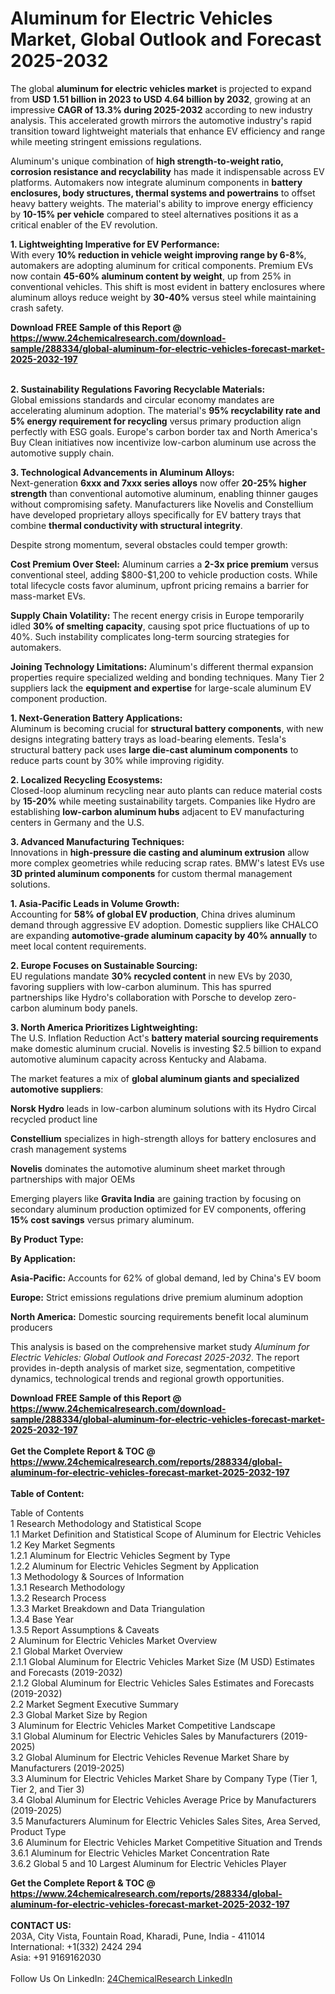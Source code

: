 <h1>Aluminum for Electric Vehicles Market, Global Outlook and Forecast 2025-2032</h1><p>The global <strong>aluminum for electric vehicles market</strong> is projected to expand from <strong>USD 1.51 billion in 2023 to USD 4.64 billion by 2032</strong>, growing at an impressive <strong>CAGR of 13.3% during 2025-2032</strong> according to new industry analysis. This accelerated growth mirrors the automotive industry's rapid transition toward lightweight materials that enhance EV efficiency and range while meeting stringent emissions regulations.</p><p>Aluminum's unique combination of <strong>high strength-to-weight ratio, corrosion resistance and recyclability</strong> has made it indispensable across EV platforms. Automakers now integrate aluminum components in <strong>battery enclosures, body structures, thermal systems and powertrains</strong> to offset heavy battery weights. The material's ability to improve energy efficiency by <strong>10-15% per vehicle</strong> compared to steel alternatives positions it as a critical enabler of the EV revolution.</p><p><strong>1. Lightweighting Imperative for EV Performance:</strong><br>
With every <strong>10% reduction in vehicle weight improving range by 6-8%</strong>, automakers are adopting aluminum for critical components. Premium EVs now contain <strong>45-60% aluminum content by weight</strong>, up from 25% in conventional vehicles. This shift is most evident in battery enclosures where aluminum alloys reduce weight by <strong>30-40%</strong> versus steel while maintaining crash safety.</p><div><b>Download FREE Sample of this Report @ 
            <a href="https://www.24chemicalresearch.com/download-sample/288334/global-aluminum-for-electric-vehicles-forecast-market-2025-2032-197">
            https://www.24chemicalresearch.com/download-sample/288334/global-aluminum-for-electric-vehicles-forecast-market-2025-2032-197</a></b></div><br><p><strong>2. Sustainability Regulations Favoring Recyclable Materials:</strong><br>
Global emissions standards and circular economy mandates are accelerating aluminum adoption. The material's <strong>95% recyclability rate and 5% energy requirement for recycling</strong> versus primary production align perfectly with ESG goals. Europe's carbon border tax and North America's Buy Clean initiatives now incentivize low-carbon aluminum use across the automotive supply chain.</p><p><strong>3. Technological Advancements in Aluminum Alloys:</strong><br>
Next-generation <strong>6xxx and 7xxx series alloys</strong> now offer <strong>20-25% higher strength</strong> than conventional automotive aluminum, enabling thinner gauges without compromising safety. Manufacturers like Novelis and Constellium have developed proprietary alloys specifically for EV battery trays that combine <strong>thermal conductivity with structural integrity</strong>.</p><p>Despite strong momentum, several obstacles could temper growth:</p><p><strong>Cost Premium Over Steel:</strong> Aluminum carries a <strong>2-3x price premium</strong> versus conventional steel, adding $800-$1,200 to vehicle production costs. While total lifecycle costs favor aluminum, upfront pricing remains a barrier for mass-market EVs.</p><p><strong>Supply Chain Volatility:</strong> The recent energy crisis in Europe temporarily idled <strong>30% of smelting capacity</strong>, causing spot price fluctuations of up to 40%. Such instability complicates long-term sourcing strategies for automakers.</p><p><strong>Joining Technology Limitations:</strong> Aluminum's different thermal expansion properties require specialized welding and bonding techniques. Many Tier 2 suppliers lack the <strong>equipment and expertise</strong> for large-scale aluminum EV component production.</p><p><strong>1. Next-Generation Battery Applications:</strong><br>
Aluminum is becoming crucial for <strong>structural battery components</strong>, with new designs integrating battery trays as load-bearing elements. Tesla's structural battery pack uses <strong>large die-cast aluminum components</strong> to reduce parts count by 30% while improving rigidity.</p><p><strong>2. Localized Recycling Ecosystems:</strong><br>
Closed-loop aluminum recycling near auto plants can reduce material costs by <strong>15-20%</strong> while meeting sustainability targets. Companies like Hydro are establishing <strong>low-carbon aluminum hubs</strong> adjacent to EV manufacturing centers in Germany and the U.S.</p><p><strong>3. Advanced Manufacturing Techniques:</strong><br>
Innovations in <strong>high-pressure die casting and aluminum extrusion</strong> allow more complex geometries while reducing scrap rates. BMW's latest EVs use <strong>3D printed aluminum components</strong> for custom thermal management solutions.</p><p><strong>1. Asia-Pacific Leads in Volume Growth:</strong><br>
Accounting for <strong>58% of global EV production</strong>, China drives aluminum demand through aggressive EV adoption. Domestic suppliers like CHALCO are expanding <strong>automotive-grade aluminum capacity by 40% annually</strong> to meet local content requirements.</p><p><strong>2. Europe Focuses on Sustainable Sourcing:</strong><br>
EU regulations mandate <strong>30% recycled content</strong> in new EVs by 2030, favoring suppliers with low-carbon aluminum. This has spurred partnerships like Hydro's collaboration with Porsche to develop zero-carbon aluminum body panels.</p><p><strong>3. North America Prioritizes Lightweighting:</strong><br>
The U.S. Inflation Reduction Act's <strong>battery material sourcing requirements</strong> make domestic aluminum crucial. Novelis is investing $2.5 billion to expand automotive aluminum capacity across Kentucky and Alabama.</p><p>The market features a mix of <strong>global aluminum giants and specialized automotive suppliers</strong>:</p><p><strong>Norsk Hydro</strong> leads in low-carbon aluminum solutions with its Hydro Circal recycled product line</p><p><strong>Constellium</strong> specializes in high-strength alloys for battery enclosures and crash management systems</p><p><strong>Novelis</strong> dominates the automotive aluminum sheet market through partnerships with major OEMs</p><p>Emerging players like <strong>Gravita India</strong> are gaining traction by focusing on secondary aluminum production optimized for EV components, offering <strong>15% cost savings</strong> versus primary aluminum.</p><p><strong>By Product Type:</strong></p><p><strong>By Application:</strong></p><p><strong>Asia-Pacific:</strong> Accounts for 62% of global demand, led by China's EV boom</p><p><strong>Europe:</strong> Strict emissions regulations drive premium aluminum adoption</p><p><strong>North America:</strong> Domestic sourcing requirements benefit local aluminum producers</p><p>This analysis is based on the comprehensive market study <em>Aluminum for Electric Vehicles: Global Outlook and Forecast 2025-2032</em>. The report provides in-depth analysis of market size, segmentation, competitive dynamics, technological trends and regional growth opportunities.</p><div><b>Download FREE Sample of this Report @ 
            <a href="https://www.24chemicalresearch.com/download-sample/288334/global-aluminum-for-electric-vehicles-forecast-market-2025-2032-197">
            https://www.24chemicalresearch.com/download-sample/288334/global-aluminum-for-electric-vehicles-forecast-market-2025-2032-197</a></b></div><br><div><b>Get the Complete Report & TOC @ 
            <a href="https://www.24chemicalresearch.com/reports/288334/global-aluminum-for-electric-vehicles-forecast-market-2025-2032-197">
            https://www.24chemicalresearch.com/reports/288334/global-aluminum-for-electric-vehicles-forecast-market-2025-2032-197</a></b></div><br>
            <b>Table of Content:</b><p>Table of Contents<br />
1 Research Methodology and Statistical Scope<br />
1.1 Market Definition and Statistical Scope of Aluminum for Electric Vehicles<br />
1.2 Key Market Segments<br />
1.2.1 Aluminum for Electric Vehicles Segment by Type<br />
1.2.2 Aluminum for Electric Vehicles Segment by Application<br />
1.3 Methodology & Sources of Information<br />
1.3.1 Research Methodology<br />
1.3.2 Research Process<br />
1.3.3 Market Breakdown and Data Triangulation<br />
1.3.4 Base Year<br />
1.3.5 Report Assumptions & Caveats<br />
2 Aluminum for Electric Vehicles Market Overview<br />
2.1 Global Market Overview<br />
2.1.1 Global Aluminum for Electric Vehicles Market Size (M USD) Estimates and Forecasts (2019-2032)<br />
2.1.2 Global Aluminum for Electric Vehicles Sales Estimates and Forecasts (2019-2032)<br />
2.2 Market Segment Executive Summary<br />
2.3 Global Market Size by Region<br />
3 Aluminum for Electric Vehicles Market Competitive Landscape<br />
3.1 Global Aluminum for Electric Vehicles Sales by Manufacturers (2019-2025)<br />
3.2 Global Aluminum for Electric Vehicles Revenue Market Share by Manufacturers (2019-2025)<br />
3.3 Aluminum for Electric Vehicles Market Share by Company Type (Tier 1, Tier 2, and Tier 3)<br />
3.4 Global Aluminum for Electric Vehicles Average Price by Manufacturers (2019-2025)<br />
3.5 Manufacturers Aluminum for Electric Vehicles Sales Sites, Area Served, Product Type<br />
3.6 Aluminum for Electric Vehicles Market Competitive Situation and Trends<br />
3.6.1 Aluminum for Electric Vehicles Market Concentration Rate<br />
3.6.2 Global 5 and 10 Largest Aluminum for Electric Vehicles Player</p><div><b>Get the Complete Report & TOC @ 
            <a href="https://www.24chemicalresearch.com/reports/288334/global-aluminum-for-electric-vehicles-forecast-market-2025-2032-197">
            https://www.24chemicalresearch.com/reports/288334/global-aluminum-for-electric-vehicles-forecast-market-2025-2032-197</a></b></div><br><b>CONTACT US:</b><br>
            203A, City Vista, Fountain Road, Kharadi, Pune, India - 411014<br>
            International: +1(332) 2424 294<br>
            Asia: +91 9169162030 <br><br>
            Follow Us On LinkedIn: <a href="https://www.linkedin.com/company/24chemicalresearch/">24ChemicalResearch LinkedIn</a>